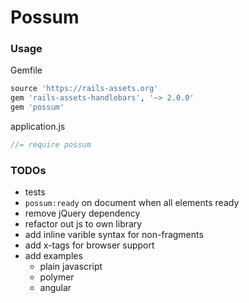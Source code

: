 # Possum

### Usage
Gemfile
```ruby
source 'https://rails-assets.org'
gem 'rails-assets-handlebars', '~> 2.0.0'
gem 'possum'
```

application.js
```javascript
//= require possum
```

### TODOs
- tests
- `possum:ready` on document when all elements ready
- remove jQuery dependency
- refactor out js to own library
- add inline varible syntax for non-fragments
- add x-tags for browser support
- add examples
  - plain javascript
  - polymer
  - angular